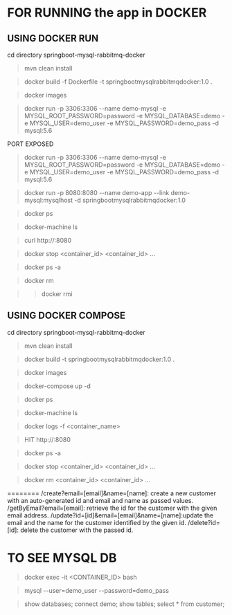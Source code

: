 FOR RUNNING the app in DOCKER
=============================
USING DOCKER RUN
----------------
cd directory springboot-mysql-rabbitmq-docker
>mvn clean install

>docker build -f Dockerfile -t springbootmysqlrabbitmqdocker:1.0 .

>docker images

>docker run -p 3306:3306 --name demo-mysql -e MYSQL_ROOT_PASSWORD=password -e MYSQL_DATABASE=demo -e MYSQL_USER=demo_user -e MYSQL_PASSWORD=demo_pass -d mysql:5.6

PORT EXPOSED
>docker run -p 3306:3306 --name demo-mysql -e MYSQL_ROOT_PASSWORD=password -e MYSQL_DATABASE=demo -e MYSQL_USER=demo_user -e MYSQL_PASSWORD=demo_pass -d mysql:5.6


>docker run -p 8080:8080 --name demo-app --link demo-mysql:mysqlhost -d springbootmysqlrabbitmqdocker:1.0

>docker ps

>docker-machine ls

>curl http://<docker-ip>:8080

>docker stop <container_id> <container_id> ...

>docker ps -a

>docker rm <container-name>

>>docker rmi <imageid>

USING DOCKER COMPOSE
--------------------
cd directory springboot-mysql-rabbitmq-docker
>mvn clean install

>docker build -t springbootmysqlrabbitmqdocker:1.0 .

>docker images

>docker-compose up -d

>docker ps

>docker-machine ls

>docker logs -f <container_name>

>HIT http://<docker-ip>:8080

>docker ps -a

>docker stop <container_id> <container_id> ...

>docker rm <container_id> <container_id> ...


========
/create?email=[email]&name=[name]: create a new customer with an auto-generated id and email and name as passed values.
/getByEmail?email=[email]: retrieve the id for the customer with the given email address.
/update?id=[id]&email=[email]&name=[name]:update the email and the name for the customer identified by the given id.
/delete?id=[id]: delete the customer with the passed id.

TO SEE MYSQL DB
================

>docker exec -it <CONTAINER_ID> bash

>mysql --user=demo_user --password=demo_pass

>show databases;
>connect demo;
>show tables;
>select * from customer;